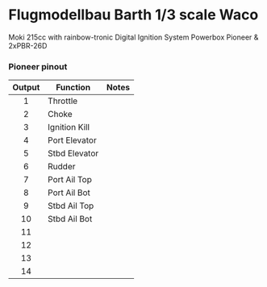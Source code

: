 # Flugmodellbau Barth 1/3 scale Waco

Moki 215cc with rainbow-tronic Digital Ignition System
Powerbox Pioneer & 2xPBR-26D


### Pioneer pinout

|Output | Function | Notes |
|:-----:| ------- | ------|
| 1 | Throttle | | 
| 2 | Choke | |
| 3 | Ignition Kill | |
| 4 | Port Elevator | |
| 5 | Stbd Elevator | |
| 6 | Rudder | |
| 7 | Port Ail Top | |
| 8 | Port Ail Bot | |
| 9 | Stbd Ail Top | |
| 10 | Stbd Ail Bot | |
| 11 |
| 12 |
| 13 |
| 14 |
